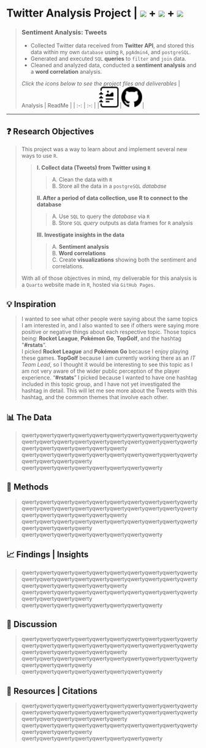 # **Twitter Analysis Project |** ![](https://ford-johnson.com/images/rstudiobadge.svg) **+** ![](https://ford-johnson.com/images/postgresql.svg) **+** <img src="https://ford-johnson.com/images/quarto.png" height="28px">
> ### **Sentiment Analysis: Tweets**
> - Collected Twitter data received from **Twitter API**, and stored this data within my own `database` using `R`, `pgAdmin4`, and `postgreSQL`.
> - Generated and executed `SQL` **queries** to `filter` and `join` data.
> - Cleaned and analyzed data, conducted a **sentiment analysis** and a **word correlation** analysis.
>
> *Click the icons below to see the project files and deliverables*
> | Analysis | ReadMe |
> | :-: | :-: |
> |[<img src="journal-richtext.svg" width="54px">](https://bradfordjohnson.github.io/twitter-analysis-project/)|[<img src="github.svg" width="54px">](https://github.com/bradfordjohnson/twitter-analysis-project/blob/t/README.md)|

---
## **❓ Research Objectives** 
> This project was a way to learn about and implement several new ways to use `R`.
> 
> > **I. Collect data (Tweets) from Twitter using `R`**  
> > > A. Clean the data with `R`  
> > > B. Store all the data in a `postgreSQL` *database*  
> > 
> > **II. After a period of data collection, use R to connect to the database**  
> > > A. Use `SQL` to query the *database* via `R`  
> > > B. Store `SQL` *query* outputs as data frames for `R` analysis 
> >  
> > **III. Investigate insights in the data**  
> > > A. **Sentiment analysis**  
> > > B. **Word correlations**  
> > > C. Create **visualizations** showing both the sentiment and correlations. 
> >
> With all of those objectives in mind, my deliverable for this analysis is a `Quarto` website made in `R`, hosted via `GitHub Pages`.
## **💡 Inspiration**
> I wanted to see what other people were saying about the same topics I am interested in, and I also wanted to see if others were saying more positive or negative things about each respective topic. Those topics being: **Rocket League**, **Pokémon Go**, **TopGolf**, and the hashtag "**#rstats**".  
> I picked **Rocket League** and **Pokémon Go** because I enjoy playing these games. **TopGolf** because I am currently working there as an *IT Team Lead*, so I thought it would be interesting to see this topic as I am not very aware of the wider public perception of the player experience. “**#rstats**” I picked because I wanted to have one hashtag included in this topic group, and I have not yet investigated the hashtag in detail. This will let me see more about the Tweets with this hashtag, and the common themes that involve each other. 
## **📊 The Data**
> qwertyqwertyqwertyqwertyqwertyqwertyqwertyqwertyqwertyqwertyqwertyqwertyqwertyqwertyqwertyqwertyqwertyqwertyqwertyqwertyqwertyqwertyqwertyqwertyqwertyqwerty  
> qwertyqwertyqwertyqwertyqwertyqwertyqwertyqwertyqwertyqwertyqwertyqwertyqwertyqwerty  
> qwertyqwertyqwertyqwertyqwertyqwertyqwertyqwerty
## **📐 Methods**
> qwertyqwertyqwertyqwertyqwertyqwertyqwertyqwertyqwertyqwertyqwertyqwertyqwertyqwertyqwertyqwertyqwertyqwertyqwertyqwertyqwertyqwertyqwertyqwertyqwertyqwerty  
> qwertyqwertyqwertyqwertyqwertyqwertyqwertyqwertyqwertyqwertyqwertyqwertyqwertyqwerty  
> qwertyqwertyqwertyqwertyqwertyqwertyqwertyqwerty  
## **📈 Findings | Insights**
> qwertyqwertyqwertyqwertyqwertyqwertyqwertyqwertyqwertyqwertyqwertyqwertyqwertyqwertyqwertyqwertyqwertyqwertyqwertyqwertyqwertyqwertyqwertyqwertyqwertyqwerty  
> qwertyqwertyqwertyqwertyqwertyqwertyqwertyqwertyqwertyqwertyqwertyqwertyqwertyqwerty  
> qwertyqwertyqwertyqwertyqwertyqwertyqwertyqwerty  
## **💬 Discussion**
> qwertyqwertyqwertyqwertyqwertyqwertyqwertyqwertyqwertyqwertyqwertyqwertyqwertyqwertyqwertyqwertyqwertyqwertyqwertyqwertyqwertyqwertyqwertyqwertyqwertyqwerty  
> qwertyqwertyqwertyqwertyqwertyqwertyqwertyqwertyqwertyqwertyqwertyqwertyqwertyqwerty  
> qwertyqwertyqwertyqwertyqwertyqwertyqwertyqwerty  
## **📖 Resources | Citations**
> qwertyqwertyqwertyqwertyqwertyqwertyqwertyqwertyqwertyqwertyqwertyqwertyqwertyqwertyqwertyqwertyqwertyqwertyqwertyqwertyqwertyqwertyqwertyqwertyqwertyqwerty  
> qwertyqwertyqwertyqwertyqwertyqwertyqwertyqwertyqwertyqwertyqwertyqwertyqwertyqwerty  
> qwertyqwertyqwertyqwertyqwertyqwertyqwertyqwerty 
